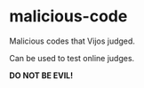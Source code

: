 # malicious-code
Malicious codes that Vijos judged.

Can be used to test online judges.

**DO NOT BE EVIL!**
